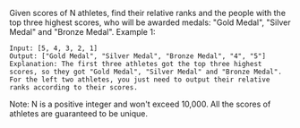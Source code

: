 Given scores of N athletes, find their relative ranks and the people with the top three highest scores, who will be awarded medals: "Gold Medal", "Silver Medal" and "Bronze Medal".
Example 1:
```
Input: [5, 4, 3, 2, 1]
Output: ["Gold Medal", "Silver Medal", "Bronze Medal", "4", "5"]
Explanation: The first three athletes got the top three highest scores, so they got "Gold Medal", "Silver Medal" and "Bronze Medal". 
For the left two athletes, you just need to output their relative ranks according to their scores.
```
Note:
N is a positive integer and won't exceed 10,000.
All the scores of athletes are guaranteed to be unique.